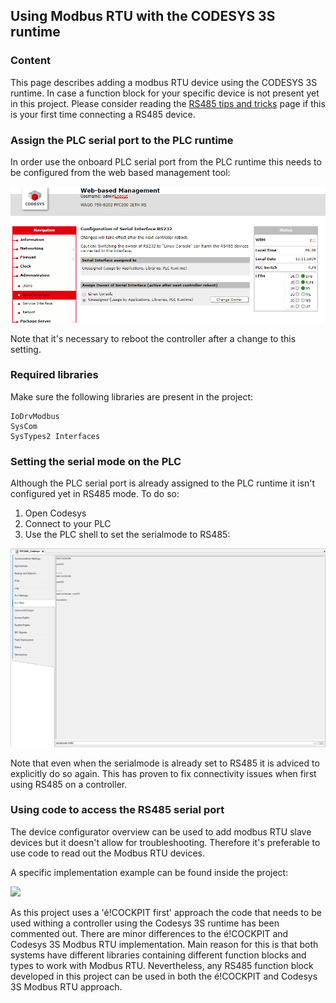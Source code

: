 ## Using Modbus RTU with the CODESYS 3S runtime

### __Content__
This page describes adding a modbus RTU device using the CODESYS 3S runtime. 
In case a function block for your specific device is not present yet in this project. Please consider reading the [RS485 tips and tricks](../FAQ/RS485_tips_and_tricks.md) page if this is your first time connecting a RS485 device.

### __Assign the PLC serial port to the PLC runtime__
In order use the onboard PLC serial port from the PLC runtime this needs to be configured from the web based management tool:

<img src="../_img/RS485_CODESYS3S_WBM.png" width="550">

Note that it's necessary to reboot the controller after a change to this setting.

### __Required libraries__
Make sure the following libraries are present in the project:
```
IoDrvModbus
SysCom
SysTypes2 Interfaces
```

### __Setting the serial mode on the PLC__
Although the PLC serial port is already assigned to the PLC runtime it isn't configured yet in RS485 mode.
To do so:
1. Open Codesys 
1. Connect to your PLC
1. Use the PLC shell to set the serialmode to RS485:

<img src="../_img/RS485_CODESYS3S_PLCShell.png" width="550">

Note that even when the serialmode is already set to RS485 it is adviced to explicitly do so again. This has proven to fix connectivity issues when first using RS485 on a controller.

### __Using code to access the RS485 serial port__
The device configurator overview can be used to add modbus RTU slave devices but it doesn't allow for troubleshooting. Therefore it's preferable to use code to read out the Modbus RTU devices.

A specific implementation example can be found inside the project:

<img src="../_img/RS485_éCOCKPIT_Codebase_1.png" width="350">

As this project uses a 'é!COCKPIT first' approach the code that needs to be used withing a controller using the Codesys 3S runtime has been commented out.
There are minor differences to the é!COCKPIT and Codesys 3S Modbus RTU implementation. Main reason for this is that both systems have different libraries containing different function blocks and types to work with Modbus RTU.
Nevertheless, any RS485 function block developed in this project can be used in both the é!COCKPIT and Codesys 3S Modbus RTU approach.